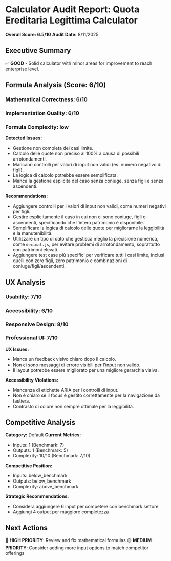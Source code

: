 # Calculator Audit Report: Quota Ereditaria Legittima Calculator

**Overall Score: 6.5/10**
**Audit Date:** 8/11/2025

## Executive Summary

✅ **GOOD** - Solid calculator with minor areas for improvement to reach enterprise level.

## Formula Analysis (Score: 6/10)

### Mathematical Correctness: 6/10
### Implementation Quality: 6/10
### Formula Complexity: low

**Detected Issues:**
- Gestione non completa dei casi limite.
- Calcolo delle quote non preciso al 100% a causa di possibili arrotondamenti.
- Mancano controlli per valori di input non validi (es. numero negativo di figli).
- La logica di calcolo potrebbe essere semplificata.
- Manca la gestione esplicita del caso senza coniuge, senza figli e senza ascendenti.

**Recommendations:**
- Aggiungere controlli per i valori di input non validi, come numeri negativi per figli.
- Gestire esplicitamente il caso in cui non ci sono coniuge, figli o ascendenti, specificando che l'intero patrimonio è disponibile.
- Semplificare la logica di calcolo delle quote per migliorarne la leggibilità e la manutenibilità.
- Utilizzare un tipo di dato che gestisca meglio la precisione numerica, come `decimal.js`, per evitare problemi di arrotondamento, soprattutto con patrimoni elevati.
- Aggiungere test case più specifici per verificare tutti i casi limite, inclusi quelli con zero figli, zero patrimonio e combinazioni di coniuge/figli/ascendenti.

## UX Analysis

### Usability: 7/10
### Accessibility: 6/10  
### Responsive Design: 8/10
### Professional UI: 7/10

**UX Issues:**
- Manca un feedback visivo chiaro dopo il calcolo.
- Non ci sono messaggi di errore visibili per l'input non valido.
- Il layout potrebbe essere migliorato per una migliore gerarchia visiva.

**Accessibility Violations:**
- Mancanza di etichette ARIA per i controlli di input.
- Non è chiaro se il focus è gestito correttamente per la navigazione da tastiera.
- Contrasto di colore non sempre ottimale per la leggibilità.

## Competitive Analysis

**Category:** Default
**Current Metrics:**
- Inputs: 1 (Benchmark: 7)
- Outputs: 1 (Benchmark: 5)
- Complexity: 10/10 (Benchmark: 7/10)

**Competitive Position:**
- Inputs: below_benchmark
- Outputs: below_benchmark  
- Complexity: above_benchmark

**Strategic Recommendations:**
- Considera aggiungere 6 input per competere con benchmark settore
- Aggiungi 4 output per maggiore completezza

## Next Actions

🔴 **HIGH PRIORITY**: Review and fix mathematical formulas
🟡 **MEDIUM PRIORITY**: Consider adding more input options to match competitor offerings
